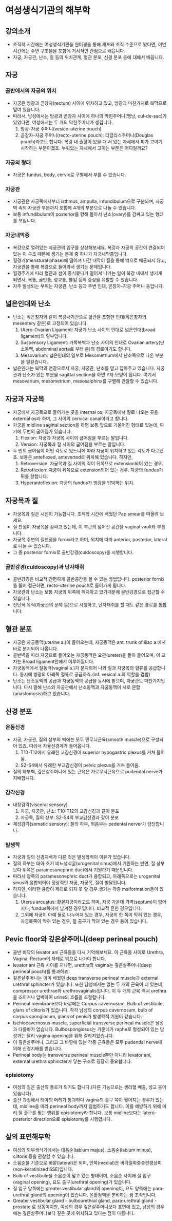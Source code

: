 # 여성생식기관의 해부학

## 강의소개

* 조직학 시간에는 여성생식기관을 현미경을 통해 세포와 조직 수준으로 봤다면, 이번 시간에는 주변 구조물을 포함에 거시적인 관점으로 배웁니다.
* 자궁, 자궁관, 난소, 질 등의 위치관계, 혈관 분포, 신경 분포 등에 대해서 배웁니다.

## 자궁

### 골반에서의 자궁의 위치

* 자궁은 방광과 곧창자(rectum) 사이에 위치하고 있고, 방광과 마찬가지로 복막으로 덮여 있습니다.
* 따라서, 남성에서는 방광과 곧창자 사이에 하나의 막힌주머니(맹낭, cul-de-sac)가 있었다면, 여성에서는 두 개의 막힌주머니가 생깁니다.
    1. 방광-자궁 주머니(vesico-uterine pouch)
    1. 곧창자-자궁 주머니(recto-uterine pouch): 더글라스주머니(Douglas pouch)라고도 합니다. 복강 내 출혈이 있을 때 서 있는 자세에서 피가 고이기 시작하는 부분이겠죠. 누워있는 자세에서 고이는 부분은 어디일까요?

### 자궁의 형태

* 자궁은 fundus, body, cervix로 구별해서 부를 수 있습니다.

### 자궁관

* 자궁관은 자궁쪽에서부터 isthmus, ampulla, infundibulum으로 구분되며, 자궁벽 속의 자궁관 부분까지 포함해 4개의 부분으로 나눌 수 있습니다.
* 보통 infundibulum이 posterior를 향해 돌아서 난소(ovary)를 감싸고 있는 형태를 보입니다.

### 자궁내막증

* 복강으로 열려있는 자궁관의 입구를 상상해보세요. 복강과 자궁의 공간이 연결되어 있는 이 구조 때문에 생기는 문제 중 하나가 자궁내막증입니다.
* 월경기(menstural phase)에 떨어져 나간 내막이 질을 통해 밖으로 배출되지 않고, 자궁관을 통해 복강으로 들어와서 생기는 문제입니다.
* 월경주기에 따라 혈관과 샘이 증식했다가 떨어져 나가는 일이 복강 내에서 생기게 되면서, 복통, 골반통, 성교통, 불임 등의 증상을 유발할 수 있습니다.
* 자주 발생되는 부위는 자궁관, 난소 등과 주변 인대, 곧창자-자궁 주머니 등입니다.

## 넓은인대와 난소

* 난소는 작은창자와 같이 복강내기관으로 혈관을 포함한 인대(작은창자의 mesentery 같은)로 고정되어 있습니다.
    1. Utero-Ovarian Ligament: 자궁과 난소 사이의 인대로 넓은인대(broad ligament)의 일부입니다.
    1. Suspensory Ligament: 가쪽복벽과 난소 사이의 인대로 Ovarian artery(난소동맥, abdominal aorta로 부터 온)의 경로이기도 합니다.
    1. Mesovarium: 넓은인대의 일부로 Mesometrium에서 난소쪽으로 나온 부분을 일컫습니다.
* 넓은인대는 복막의 연장으로서 자궁, 자궁관, 난소를 덮고 잡아주고 있습니다. 자궁관과 난소가 있는 부분을 sagittal section을 하면 Y자 모양이 됩니다. 여기서 mesovarium, mesometrium, mesosalphinx를 구별해 관찰할 수 있습니다.

## 자궁과 자궁목

* 자궁에서 자궁목으로 들어가는 곳을 internal os, 자궁목에서 질로 나오는 곳을 external os라 하며, 그 사이의 cervical canal이라고 합니다.
* 자궁을 midline sagittal section을 하면 보통 앞으로 기울어진 형태로 있는데, 여기에 두번의 굽어짐가 있습니다.
    1. Flexion: 자궁과 자궁목 사이의 굽어짐을 부르는 말입니다.
    1. Version: 자궁목과 질 사이의 굽어짐을 부르는 말입니다.
* 두 번의 굽어짐이 어떤 각도로 있느냐에 따라 자궁이 위치하고 있는 각도가 다르겠죠. 보통은 anteflexed, anteverted로 위치해 있습니다. 하지만,
    1. Retroversion: 자궁목과 질 사이의 각이 뒤쪽으로 extension되어 있는 경우.
    1. Retroflexion: 자궁이 뒤쪽으로 extension되어 있는 경우. 자궁의 fundus가 뒤를 향합니다.
    1. Hyperanteflexion: 자궁의 fundus가 방광을 압박하는 위치.

## 자궁목과 질

* 자궁목과 질은 시진이 가능합니다. 조직학 시간에 배웠던 Pap smear를 떠올려 보세요.
* 질 천장이 자궁목을 감싸고 있는데, 이 부근의 넓어진 공간을 vaginal vault라 부릅니다.
* 자궁목 주변의 질천장을 fornix라고 하며, 위치에 따라 anterior, posterior, lateral로 나눌 수 있습니다.
* 그 중 posterior fornix로 골반강경(culdoscopy)를 시행합니다.

### 골반강경(culdoscopy)과 난자채취

* 골반강경은 비교적 간편하게 골반공간을 볼 수 있는 방법입니다. posterior fornix를 뚫어 접근하면, recto-uterine pouch로 들어가게 됩니다.
* 자궁관과 난소는 보통 자궁의 뒤쪽에 위치하고 있기때문에 골반강경으로 접근할 수 있습니다.
* 진단적 목적(자궁관의 문제 등)으로 시행하고, 난자채취를 할 때도 같은 경로를 통합니다.

## 혈관 분포

* 자궁은 자궁동맥(uterine a.)이 들어오는데, 자궁동맥은 ant. trunk of iliac a.에서 바로 분지되어 나옵니다.
* 골반벽을 따라 자궁으로 들어오는 자궁동맥은 요관(ureter)을 돌아 들어오며, 이 교차는 Broad ligament안에서 이루어집니다.
* 자궁동맥에서 질동맥(vaginal a.)가 분지되어 나와 질과 자궁목의 혈류를 공급합니다. 동시에 방광의 아래쪽 혈류로 공급하죠.(inf. vesical a.의 역할을 겸함)
* 난소는 난소동맥의 공급과 자궁동맥의 공급을 동시에 받으며, 자궁관도 마찬가지입니다. 다시 말해 난소와 자궁관에서 난소동맥과 자궁동맥이 서로 문합(anastomosis)하고 있습니다.

## 신경 분포

### 운동신경

* 자궁, 자궁관, 질의 상부의 벽에는 모두 민무늬근육(smooth muscle)으로 구성되어 있죠. 따라서 자율신경계가 들어옵니다.
    1. T10-T12에서 유래한 교감신경이 superior hypogastric plexus를 거쳐 들어옴.
    1. S2-S4에서 유래한 부교감신경이 pelvic plexus를 거쳐 들어옴.
* 질의 하부벽, 깊은샅주머니에 있는 근육은 가로무늬근육으로 pudendal nerve가 지배합니다.

### 감각신경

* 내장감각(visceral sensory)
    1. 자궁, 자궁관, 난소: T10-T12의 교감신경과 같이 분포
    1. 자궁목, 질의 상부: S2-S4의 부교감신경과 같이 분포
* 체성감각(somatic sensory): 질의 하부, 외음부는 pedental nerver가 담당합니다.

### 발생학

* 자궁과 질의 신경지배가 다른 것은 발생학적이 이유가 있습니다.
* 질의 하부는 태아 초기 비뇨생식굴(urogenital sinus)에서 기원하는 반면, 질 상부보다 위쪽은 paramesonephric duct에서 기원하기 때문입니다.
* 따라서 양쪽의 paramesonephric duct가 융합되고, 아래쪽으로는 urogenital sinus와 융합되어야 정상적인 자궁, 자궁목, 질이 발달됩니다.
* 하지만, 이러한 융합이 제대로 되지 못 할 경우 생기는 각종 malformation들이 있습니다.
    1. Uterus arcuatus: 활꼴자궁이라고도 하며, 자궁 가운데 격벽(septum)이 없어지다, fundus쪽에서 남겨진 경우입니다. 비교적 흔한 경우입니다.
    1. 그외에 자궁이 아예 둘로 나누어져 있는 경우, 자궁의 한 쪽이 막혀 있는 경우, 자궁목쪽이 막혀 있는 경우, 질 출구가 막혀 있는 경우 등이 있습니다.

## Pevic floor와 깊은샅주머니(deep perineal pouch)

* 골반 바닥의 levator ani 근육들을 다시 기억해보세요. 이 근육들 사이로 Urethra, Vagina, Rectum이 차례로 밖으로 나가야 합니다.
* levator ani 근육 사이를 지나면, urethra와 vagina는 깊은샅주머니(deep perineal pouch)를 통과하죠.
* 깊은샅주머니는 이미 배웠던 deep transverse perineal muscle과 external urethral sphincter가 있습니다. 또한 남성에서는 없는 두 개의 근육이 더 있는데, compressor urethrae와 urethrovaginalis입니다. 이 두 개의 근육 역시 urethra을 조이거나 압박하여 urine의 흐름을 조절합니다.
* Perineal membrane보다 바깥에는 Corpus cavernosum, Bulb of vestibule, glans of clitoris가 있습니다. 각각 남성의 corpus cavernosum, bulb of corpus spongiosum, glans of penis가 발생학적 기원이 같습니다.
* Ischiocavernosus muscle, superficial transverse perineal muscle은 남성과 다를바가 없습니다. Bulbospongiosus는 가운데가 raphe로 형성되어 있는 남성과는 달리 vagina opening을 위해 갈라져있습니다.
* 이 깊은샅주머니, 그리고 그 바깥에 있는 각종 근육들은 모두 pudendal nerve에 의해 신경지배를 받습니다.
* Perineal body는 transverse perineal muscle뿐만 아니라 levator ani, external urethra sphincter가 닿는 구조로 굉장히 중요합니다.

### episiotomy

* 여성의 질은 출산의 통로가 되기도 합니다.(다른 기능으로는 생리혈 배출, 성교 등이 있습니다)
* 출산 과정에서 태아의 머리가 통과하다 vagina의 출구 쪽이 찢어지는 경우가 있는데, midline을 따라 perineal body까지 침범하기도 합니다. 이를 예방하기 위해 미리 질 출구를 찢는 행위를 episiotomy라 합니다. 보통 midline보다는 latero-posterior direction으로 episiotomy를 시행합니다.

## 샅의 표면해부학

* 여성의 외부생식기에서는 대음순(labium majus), 소음순(labium minus), clitoris 등을 관찰할 수 있습니다.
* 소음순을 기준으로 바깥(lateral)은 외피, 안쪽(medial)은 비각질화중층편평상피(non-keratinized SSE)입니다.
* Bulb of vestibule을 소음순이 덮고 있는 형태이며, 소음순 사이에 질 입구(vaginal opening), 요도 출구(urethral opening)가 있습니다.
* 질 입구 양쪽에는 greater vestibular gland의 opening이, 요도 양쪽에는 para-urethral gland의 opening이 있습니다. 윤활점액을 분비하는 샘 조직입니다.
* Greater vestibular gland - bulbourethral gland, para-urethral gland - prostate 로 상동이지만, 여성의 경우 깊은샅주머니보다 표면에 있고, 남성의 경우에는 깊은샅주머니보다 깊은 곳에 위치하고 있다는 점이 다릅니다.